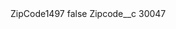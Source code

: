 <?xml version="1.0" encoding="UTF-8"?>
<CustomMetadata xmlns="http://soap.sforce.com/2006/04/metadata" xmlns:xsi="http://www.w3.org/2001/XMLSchema-instance" xmlns:xsd="http://www.w3.org/2001/XMLSchema">
    <label>ZipCode1497</label>
    <protected>false</protected>
    <values>
        <field>Zipcode__c</field>
        <value xsi:type="xsd:string">30047</value>
    </values>
</CustomMetadata>
